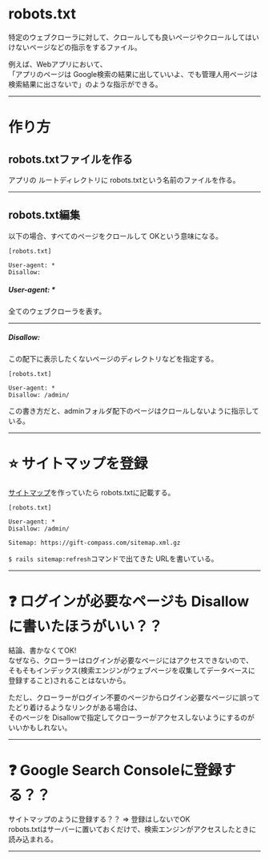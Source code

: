 # robots.txt
特定のウェブクローラに対して、クロールしても良いページやクロールしてはいけないページなどの指示をするファイル。 

例えば、Webアプリにおいて、  
「アプリのページは Google検索の結果に出していいよ、でも管理人用ページは検索結果に出さないで」のような指示ができる。
***

# 作り方
## robots.txtファイルを作る
アプリの ルートディレクトリに robots.txtという名前のファイルを作る。
***

## robots.txt編集
以下の場合、すべてのページをクロールして OKという意味になる。
~~~
[robots.txt]

User-agent: *
Disallow:
~~~
##### User-agent: *
全てのウェブクローラを表す。
***

##### Disallow:
この配下に表示したくないページのディレクトリなどを指定する。
~~~
[robots.txt]

User-agent: *
Disallow: /admin/
~~~
この書き方だと、adminフォルダ配下のページはクロールしないように指示している。
***

# ⭐️ サイトマップを登録
[サイトマップ](https://github.com/Tarara33/TIL/blob/main/%E3%82%A4%E3%83%B3%E3%83%95%E3%83%A9/SEO/%E3%82%B5%E3%82%A4%E3%83%88%E3%83%9E%E3%83%83%E3%83%97.md)を作っていたら robots.txtに記載する。
~~~
[robots.txt]

User-agent: *
Disallow: /admin/

Sitemap: https://gift-compass.com/sitemap.xml.gz
~~~
`$ rails sitemap:refresh`コマンドで出てきた URLを書いている。
***

# ❓ ログインが必要なページも Disallowに書いたほうがいい？？
結論、書かなくてOK!  
なぜなら、クローラーはログインが必要なページにはアクセスできないので、  
そもそもインデックス(検索エンジンがウェブページを収集してデータベースに登録すること)されることはないから。

ただし、クローラーがログイン不要のページからログイン必要なページに誤ってたどり着けるようなリンクがある場合は、    
そのページを Disallowで指定してクローラーがアクセスしないようにするのがいいかもしれない。
***

# ❓ Google Search Consoleに登録する？？
サイトマップのように登録する？？
=> 登録はしないでOK  
robots.txtはサーバーに置いておくだけで、検索エンジンがアクセスしたときに読み込まれる。
***



